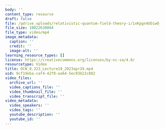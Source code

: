 ```yaml
---
body: ''
content_type: resource
draft: false
file: /gdrive_uploads/relativistic-quantum-field-theory-i/1xKpgn4UOiwO__eM6gIghZ5-cY6MQvsXT/ocw_8323_lecture19_2023apr19.mp4
file_size: 10022630864
file_type: video/mp4
image_metadata:
  caption: ''
  credit: ''
  image-alt: ''
learning_resource_types: []
license: https://creativecommons.org/licenses/by-nc-sa/4.0/
resourcetype: Video
title: OCW_8.323_Lecture19_2023apr19.mp4
uid: 9cf19eba-caf4-42f0-aa64-5ec93b22c882
video_files:
  archive_url: ''
  video_captions_file: ''
  video_thumbnail_file: ''
  video_transcript_file: ''
video_metadata:
  video_speakers: ''
  video_tags: ''
  youtube_description: ''
  youtube_id: ''
---
```

